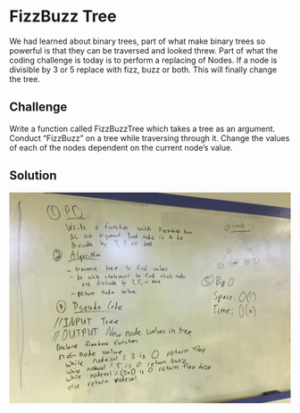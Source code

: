 # FizzBuzz Tree
We had learned about binary trees, part of what make binary trees so powerful is that 
they can be traversed and looked threw. Part of what the coding challenge is today is
to perform a replacing of Nodes. If a node is divisible by 3 or 5 replace with
fizz, buzz or both.  This will finally change the tree.


## Challenge
Write a function called FizzBuzzTree which takes a tree as an argument.
Conduct “FizzBuzz” on a tree while traversing through it.
Change the values of each of the nodes dependent on the current node’s value.


## Solution
![example](/Assets/FizzBuzzTree.JPG)
